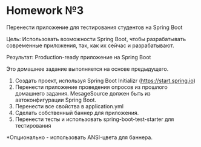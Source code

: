 # Homework №3
Перенести приложение для тестирования студентов на Spring Boot

Цель: Использовать возможности Spring Boot, чтобы разрабатывать современные приложения, так, как их сейчас и разрабатывают.

Результат: Production-ready приложение на Spring Boot

Это домашнее задание выполняется на основе предыдущего.

1. Создать проект, используя Spring Boot Initializr (https://start.spring.io)
2. Перенести приложение проведения опросов из прошлого домашнего задания. MesageSource должен быть из автоконфигурации Spring Boot.
3. Перенести все свойства в application.yml
4. Сделать собственный баннер для приложения.
5. Перенести тесты и использовать spring-boot-test-starter для тестирования

*Опционально - использовать ANSI-цвета для баннера.

